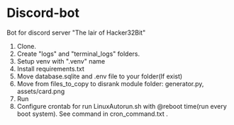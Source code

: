# Discord-bot
Bot for discord server "The lair of Hacker32Bit"

1. Clone.
2. Create "logs" and "terminal\_logs" folders.
3. Setup venv with ".venv" name
4. Install requirements.txt
5. Move database.sqlite and .env file to your folder(If exist)
6. Move from files\_to\_copy to disrank module folder: generator.py, assets/card.png
7. Run
8. Configure crontab for run LinuxAutorun.sh with @reboot time(run every boot system). See command in cron\_command.txt .
